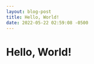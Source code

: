 ```yaml
---
layout: blog-post
title: Hello, World!
date: 2022-05-22 02:59:08 -0500
---
```


# Hello, World!